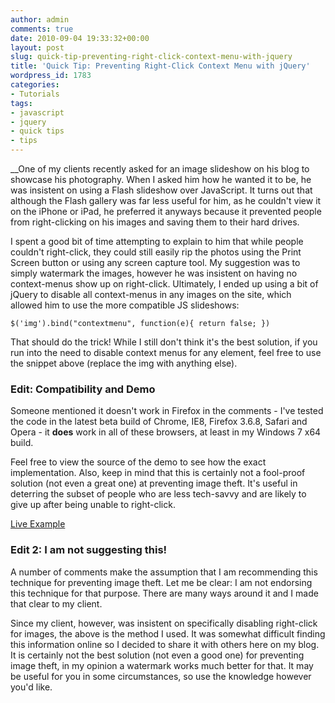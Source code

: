 ```yaml
---
author: admin
comments: true
date: 2010-09-04 19:33:32+00:00
layout: post
slug: quick-tip-preventing-right-click-context-menu-with-jquery
title: 'Quick Tip: Preventing Right-Click Context Menu with jQuery'
wordpress_id: 1783
categories:
- Tutorials
tags:
- javascript
- jquery
- quick tips
- tips
---
```


__One of my clients recently asked for an image slideshow on his blog to showcase his photography.  When I asked him how he wanted it to be, he was insistent on using a Flash slideshow over JavaScript.  It turns out that although the Flash gallery was far less useful for him, as he couldn't view it on the iPhone or iPad, he preferred it anyways because it prevented people from right-clicking on his images and saving them to their hard drives.<!-- more -->

I spent a good bit of time attempting to explain to him that while people couldn't right-click, they could still easily rip the photos using the Print Screen button or using any screen capture tool.  My suggestion was to simply watermark the images, however he was insistent on having no context-menus show up on right-click.  Ultimately, I ended up using a bit of jQuery to disable all context-menus in any images on the site, which allowed him to use the more compatible JS slideshows:

`
$('img').bind("contextmenu", function(e){ return false; })
`

That should do the trick!  While I still don't think it's the best solution, if you run into the need to disable context menus for any element, feel free to use the snippet above (replace the img with anything else).



### Edit: Compatibility and Demo


Someone mentioned it doesn't work in Firefox in the comments - I've tested the code in the latest beta build of Chrome, IE8, Firefox 3.6.8, Safari and Opera - it **does** work in all of these browsers, at least in my Windows 7 x64 build.

Feel free to view the source of the demo to see how the exact implementation.  Also, keep in mind that this is certainly not a fool-proof solution (not even a great one) at preventing image theft.  It's useful in deterring the subset of people who are less tech-savvy and are likely to give up after being unable to right-click.


[Live Example](http://devgrow.com/examples/nocontext.html)




### Edit 2: I am not suggesting this!


A number of comments make the assumption that I am recommending this technique for preventing image theft.  Let me be clear: I am not endorsing this technique for that purpose.  There are many ways around it and I made that clear to my client.

Since my client, however, was insistent on specifically disabling right-click for images, the above is the method I used.  It was somewhat difficult finding this information online so I decided to share it with others here on my blog.  It is certainly not the best solution (not even a good one) for preventing image theft, in my opinion a watermark works much better for that.  It may be useful for you in some circumstances, so use the knowledge however you'd like.
